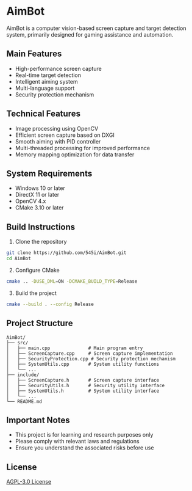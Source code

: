 
# AimBot   

AimBot is a computer vision-based screen capture and target detection system, primarily designed for gaming assistance and automation.

## Main Features

- High-performance screen capture
- Real-time target detection
- Intelligent aiming system
- Multi-language support
- Security protection mechanism

## Technical Features

- Image processing using OpenCV
- Efficient screen capture based on DXGI
- Smooth aiming with PID controller
- Multi-threaded processing for improved performance
- Memory mapping optimization for data transfer

## System Requirements

- Windows 10 or later
- DirectX 11 or later
- OpenCV 4.x
- CMake 3.10 or later

## Build Instructions

1. Clone the repository
```bash
git clone https://github.com/545i/AimBot.git
cd AimBot
```

2. Configure CMake
```bash
cmake .. -DUSE_DML=ON -DCMAKE_BUILD_TYPE=Release
```

3. Build the project
```bash
cmake --build . --config Release
```

## Project Structure

```
AimBot/
├── src/
│   ├── main.cpp              # Main program entry
│   ├── ScreenCapture.cpp     # Screen capture implementation
│   ├── SecurityProtection.cpp # Security protection mechanism
│   ├── SystemUtils.cpp       # System utility functions
│   └── ...
├── include/
│   ├── ScreenCapture.h       # Screen capture interface
│   ├── SecurityUtils.h       # Security utility interface
│   ├── SystemUtils.h         # System utility interface
│   └── ...
└── README.md
```

## Important Notes

- This project is for learning and research purposes only
- Please comply with relevant laws and regulations
- Ensure you understand the associated risks before use

## License

[AGPL-3.0 License](LICENSE) 